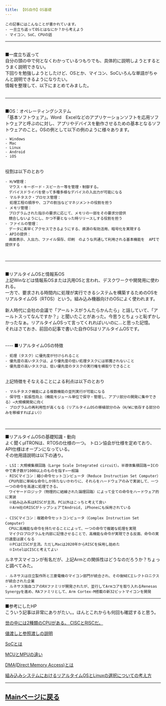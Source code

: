 ```yaml
---
title: 【OS自作】OS基礎
---
```

<script async src="https://pagead2.googlesyndication.com/pagead/js/adsbygoogle.js?client=ca-pub-2844921131740253"
     crossorigin="anonymous"></script>
<!-- Global site tag (gtag.js) - Google Analytics -->
<script async src="https://www.googletagmanager.com/gtag/js?id=G-H1234VX5NE"></script>
<script>
  window.dataLayer = window.dataLayer || [];
  function gtag(){dataLayer.push(arguments);}
  gtag('js', new Date());

  gtag('config', 'G-H1234VX5NE');
</script>



```
この記事にはこんなことが書かれています。
- 一旦立ち返ってOSとはなにか？から考えよう
- マイコン、SoC、CPUの話
```
----
<br>
■一度立ち返って<br>
自分の頭の中で何となくわかっているつもりでも、具体的に説明しようとするとうまく説明できない。<br>
下回りを勉強しようとしたけど、OSとか、マイコン、SoCいろんな単語がちゃんと説明できるようになりたい。<br>
情報を整理して、以下にまとめてみました。<br>
<br>


----
<br>
■OS：オペレーティングシステム<br>
「基本ソフトウェア」。Word　Excelなどのアプリケーションソフトを応用ソフトウェアと呼ぶのに対し、アプリやデバイスを動作させるための基本となるソフトウェアのこと。OSの例として以下の例のように様々あります。
<br>

```
- Windows
- Mac
- Linux
- Android
- iOS
```
<br>
役割は以下のとおり<br>

```
- H/W管理：
　マウス・キーボード・スピーカー等を管理・制御する。
　デバイスドライバを使って多種多様なデバイスの入出力が可能になる
- マルチタスク・プロセス管理：
  処理工程の順序や、コアの割当などマネジメントの役割を担う
- メモリ管理：
　プログラムされた指示の要求に応じて、メモリの一部をその要求分提供
　競合しないようにし、かつ不要となった時リリースしする役割を担う
- ファイルの管理：
　データに素早くアクセスできるようにする、資源の有効活用、暗号化を実現する
- APIの提供：
　画面表示、入出力、ファイル保存、印刷　のような共通して利用される基本機能を  APIで提供する
```
<br>

----
<br>
■リアルタイムOSと情報系OS<br>
上記Winなどは情報系OSまたは汎用OSと言われ、デスクワークや開発用に使われる。<br>
一方で、要求される時間内に処理が実行できるシステムを構築するためのOSをリアルタイムOS（RTOS）という。組み込み機器向けのOSによく使われます。<br><br>
新人時代に会社の会議で「アールトスがうんたらかんたら」と話していて、「アールトスってなんですか？」と聞いたことがあった。今思うとちょっと恥ずかしかったなぁ。リアルタイムOSって言ってくれればいいのに…と思った記憶。<br>
それはさておき、前回の記事で書いた自作OSはリアルタイムOSです。<br>
<br>
<br>
----
■リアルタイムOSの特徴<br>

```
- 処理（タスク）に優先度が付けられること
- 優先度の高いタスクは、より優先度の低い処理タスクには邪魔されないこと
- 優先度の高いタスクは、低い優先度のタスクの実行権を横取りできること
```
<br>
上記特徴をそなえることによる利点は以下のとおり
<br>

```
- マルチタスク機能による複数機能の並列実行が可能になる
- 保守性・拡張性向上（機能モジュール単位で保守・管理し、アプリ部分の開発に集中できる）→大規模開発に向く
- プログラムの再利用性が高くなる（リアルタイムOSの移植部分のみ（H/Wに依存する部分のみを移植すればよい））
```
<br>

----

■リアルタイムOSの基礎知識・動向<br>
よく聞くμITRONは、RTOSの仕様の一つ。
トロン協会が仕様を定めており、API仕様はオープンになっている。<br>
その他用語説明は以下の通り。
```
- LSI：大規模集積回路（Large Scale Integrated circuit）。半導体集積回路＝ICの中で素子数が1000以上のものを指す←一般論
- RISCマイコン：縮小命令セットコンピュータ（Reduce Instruction Set Computer）
　CPU内部に単純な命令しか持たないかわりに、それらをハードウェアのみで実装して、一つ一つの命令を高速に処理できる。
　ワイヤードロジック（物理的に結線された論理回路）によって全ての命令をハードウェア的に実装
　※組み込み系はRISCが主流。PC以外はこっちと考えて良い
　※Arm社のRISCがトップシェアでAndroid, iPhoneにも採用されている
　
- CISCマイコン：複雑命令セットコンピュータ（Complex Instruction Set Computer）
　CPUに高機能な命令を持たせることによって、一つの命令で複雑な処理を実現
　マイクロプログラムを内部に記憶させることで、高機能な命令が実現できる反面、命令の実行速度は遅くなる
　※PCはCISCが主流。ただしMacは2020年からRISCを採用し始めた
　※IntelはCISCと考えてよい

```
ルネサスマイコンが有名だが、上記Armとの関係性はどうなのだろうか？ちょっと調べてみた。

```
- ルネサスは日立製作所と三菱電機のマイコン部門が統合され、その後NECエレクトロニクスが統合された企業
- ルネサス独自コアのRXファミリが開発されたが、並行してArmコアを取り入れるRenesas Synergyを進め、RAファミリとして、Arm Cortex-M搭載の新32ビットマイコンを開発
```

----
■参考にしたHP<br>
こういう記事は非常にありがたい。。ほんとこれからも何回も確認すると思う。<br>

[世の中には2種類のCPUがある。 CISCとRISCだ。](https://medium.dotsarc.com/%E4%B8%96%E3%81%AE%E4%B8%AD%E3%81%AB%E3%81%AF2%E7%A8%AE%E9%A1%9E%E3%81%AEcpu%E3%81%8C%E3%81%82%E3%82%8B-cisc%E3%81%A8risc%E3%81%A0-a9a69d5d9275)<br>

[値渡しと参照渡しの説明](https://same.blog/2022/01/12/c%E8%A8%80%E8%AA%9E%E5%88%9D%E5%BF%83%E8%80%85%E5%90%91%E3%81%91%E3%81%AB%E5%80%A4%E6%B8%A1%E3%81%97%E3%81%A8%E5%8F%82%E7%85%A7%E6%B8%A1%E3%81%97%E3%82%92%E8%A7%A3%E8%AA%AC%E3%81%97%E3%81%A6/)<br>


[SoCとは](https://qiita.com/lymansouka2017/items/a6e7717821e923ada83c)<br>

[MCUとMPUの違い](https://edn.itmedia.co.jp/edn/articles/1601/26/news018.html)<br>

[DMA(Direct Memory Access)とは](https://uquest.tktk.co.jp/embedded/learning/lecture15-1.html)<br>

[組み込みシステムにおけるリアルタイムOSとLinuxの選択についての考え方](https://www.aps-web.jp/academy/rtos/289/)

----


## [Mainページに戻る](https://kissshot-skup.github.io/webpage)

